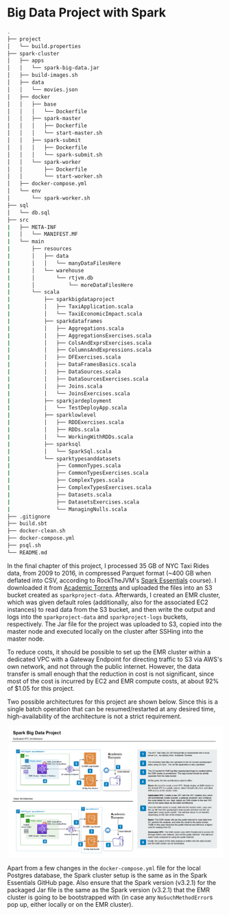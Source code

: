 # Big Data Project with Spark

```bash
.
├── project
│   └── build.properties
├── spark-cluster
│   ├── apps
│   │   └── spark-big-data.jar
│   ├── build-images.sh
│   ├── data
│   │   └── movies.json
│   ├── docker
│   │   ├── base
│   │   │   └── Dockerfile
│   │   ├── spark-master
│   │   │   ├── Dockerfile
│   │   │   └── start-master.sh
│   │   ├── spark-submit
│   │   │   ├── Dockerfile
│   │   │   └── spark-submit.sh
│   │   └── spark-worker
│   │       ├── Dockerfile
│   │       └── start-worker.sh
│   ├── docker-compose.yml
│   └── env
│       └── spark-worker.sh
├── sql
│   └── db.sql
├── src
|   ├── META-INF
|   │   └── MANIFEST.MF
|   └── main
|       ├── resources
|       │   ├── data
|       │   │   └── manyDataFilesHere
|       │   └── warehouse
|       │       └── rtjvm.db
|       │           └── moreDataFilesHere
|       └── scala
|           ├── sparkbigdataproject
|           │   ├── TaxiApplication.scala
|           │   └── TaxiEconomicImpact.scala
|           ├── sparkdataframes
|           │   ├── Aggregations.scala
|           │   ├── AggregationsExercises.scala
|           │   ├── ColsAndExprsExercises.scala
|           │   ├── ColumnsAndExpressions.scala
|           │   ├── DFExercises.scala
|           │   ├── DataFramesBasics.scala
|           │   ├── DataSources.scala
|           │   ├── DataSourcesExercises.scala
|           │   ├── Joins.scala
|           │   └── JoinsExercises.scala
|           ├── sparkjardeployment
|           │   └── TestDeployApp.scala
|           ├── sparklowlevel
|           │   ├── RDDExercises.scala
|           │   ├── RDDs.scala
|           │   └── WorkingWithRDDs.scala
|           ├── sparksql
|           │   └── SparkSql.scala
|           └── sparktypesanddatasets
|               ├── CommonTypes.scala
|               ├── CommonTypesExercises.scala
|               ├── ComplexTypes.scala
|               ├── ComplexTypesExercises.scala
|               ├── Datasets.scala
|               ├── DatasetsExercises.scala
|               └── ManagingNulls.scala
├── .gitignore
├── build.sbt
├── docker-clean.sh
├── docker-compose.yml
├── psql.sh
└── README.md
```

In the final chapter of this project, I processed 35 GB of NYC Taxi Rides data, from 2009 to 2016, in compressed Parquet format (~400 GB when deflated into CSV, according to RockTheJVM's [Spark Essentials](https://rockthejvm.com/p/spark-essentials) course). I downloaded it from [Academic Torrents](https://academictorrents.com/) and uploaded the files into an S3 bucket created as `sparkproject-data`. Afterwards, I created an EMR cluster, which was given default roles (additionally, also for the associated EC2 instances) to read data from the S3 bucket, and then write the output and logs into the `sparkproject-data` and `sparkproject-logs` buckets, respectively. The Jar file for the project was uploaded to S3, copied into the master node and executed locally on the cluster after SSHing into the master node.

To reduce costs, it should be possible to set up the EMR cluster within a dedicated VPC with a Gateway Endpoint for directing traffic to S3 via AWS's own network, and not through the public internet. However, the data transfer is small enough that the reduction in cost is not significant, since most of the cost is incurred by EC2 and EMR compute costs, at about 92% of $1.05 for this project.

Two possible architectures for this project are shown below. Since this is a single batch operation that can be resumed/restarted at any desired time, high-availability of the architecture is not a strict requirement.

![possible architectures](./images/sparkProjectArchitecture.png)

Apart from a few changes in the `docker-compose.yml` file for the local Postgres database, the Spark cluster setup is the same as in the Spark Essentials GitHub page. Also ensure that the Spark version (v3.2.1) for the packaged Jar file is the same as the Spark version (v3.2.1) that the EMR cluster is going to be bootstrapped with (in case any `NoSuchMethodError`s pop up, either locally or on the EMR cluster).
